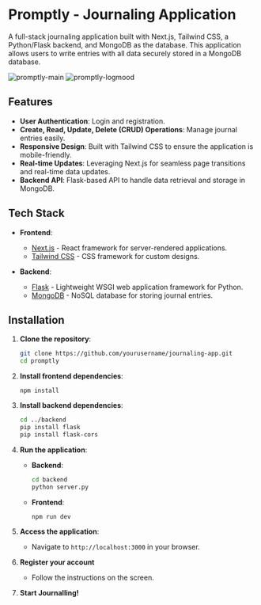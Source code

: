 # Promptly - Journaling Application

A full-stack journaling application built with Next.js, Tailwind CSS, a Python/Flask backend, and MongoDB as the database. This application allows users to write entries with all data securely stored in a MongoDB database.

![promptly-main](https://github.com/user-attachments/assets/86f80b31-4784-4b7b-bd67-871eb4d519d8)
![promptly-logmood](https://github.com/user-attachments/assets/b9957536-bce3-4e94-8067-eb2c6413b78b)


## Features

- **User Authentication**: Login and registration.
- **Create, Read, Update, Delete (CRUD) Operations**: Manage journal entries easily.
- **Responsive Design**: Built with Tailwind CSS to ensure the application is mobile-friendly.
- **Real-time Updates**: Leveraging Next.js for seamless page transitions and real-time data updates.
- **Backend API**: Flask-based API to handle data retrieval and storage in MongoDB.

## Tech Stack

- **Frontend**: 
  - [Next.js](https://nextjs.org/) - React framework for server-rendered applications.
  - [Tailwind CSS](https://tailwindcss.com/) - CSS framework for custom designs.

- **Backend**:
  - [Flask](https://flask.palletsprojects.com/) - Lightweight WSGI web application framework for Python.
  - [MongoDB](https://www.mongodb.com/) - NoSQL database for storing journal entries.

## Installation

1. **Clone the repository**:
   ```bash
   git clone https://github.com/yourusername/journaling-app.git
   cd promptly
   ```

2. **Install frontend dependencies**:
   ```bash*
   npm install
   ```

3. **Install backend dependencies**:
   ```bash
   cd ../backend
   pip install flask
   pip install flask-cors
   ```

4. **Run the application**:
   - **Backend**: 
     ```bash
     cd backend
     python server.py
     ```
   - **Frontend**:
     ```bash
     npm run dev
     ```

5. **Access the application**:
   - Navigate to `http://localhost:3000` in your browser.


6. **Register your account**
   - Follow the instructions on the screen.

  
7. **Start Journalling!**
